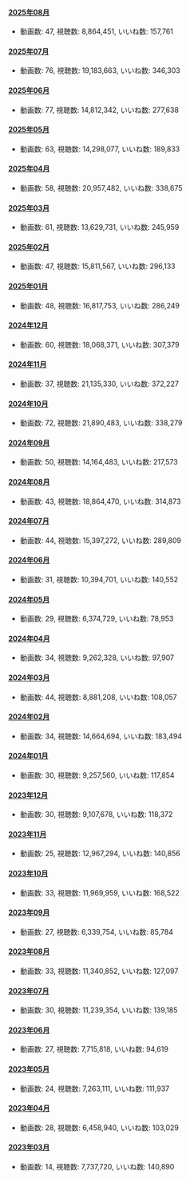 #### [2025年08月](videos/202508 "wikilink")

-   動画数: 47, 視聴数: 8,864,451, いいね数: 157,761

#### [2025年07月](videos/202507 "wikilink")

-   動画数: 76, 視聴数: 19,183,663, いいね数: 346,303

#### [2025年06月](videos/202506 "wikilink")

-   動画数: 77, 視聴数: 14,812,342, いいね数: 277,638

#### [2025年05月](videos/202505 "wikilink")

-   動画数: 63, 視聴数: 14,298,077, いいね数: 189,833

#### [2025年04月](videos/202504 "wikilink")

-   動画数: 58, 視聴数: 20,957,482, いいね数: 338,675

#### [2025年03月](videos/202503 "wikilink")

-   動画数: 61, 視聴数: 13,629,731, いいね数: 245,959

#### [2025年02月](videos/202502 "wikilink")

-   動画数: 47, 視聴数: 15,811,567, いいね数: 296,133

#### [2025年01月](videos/202501 "wikilink")

-   動画数: 48, 視聴数: 16,817,753, いいね数: 286,249

#### [2024年12月](videos/202412 "wikilink")

-   動画数: 60, 視聴数: 18,068,371, いいね数: 307,379

#### [2024年11月](videos/202411 "wikilink")

-   動画数: 37, 視聴数: 21,135,330, いいね数: 372,227

#### [2024年10月](videos/202410 "wikilink")

-   動画数: 72, 視聴数: 21,890,483, いいね数: 338,279

#### [2024年09月](videos/202409 "wikilink")

-   動画数: 50, 視聴数: 14,164,483, いいね数: 217,573

#### [2024年08月](videos/202408 "wikilink")

-   動画数: 43, 視聴数: 18,864,470, いいね数: 314,873

#### [2024年07月](videos/202407 "wikilink")

-   動画数: 44, 視聴数: 15,397,272, いいね数: 289,809

#### [2024年06月](videos/202406 "wikilink")

-   動画数: 31, 視聴数: 10,394,701, いいね数: 140,552

#### [2024年05月](videos/202405 "wikilink")

-   動画数: 29, 視聴数: 6,374,729, いいね数: 78,953

#### [2024年04月](videos/202404 "wikilink")

-   動画数: 34, 視聴数: 9,262,328, いいね数: 97,907

#### [2024年03月](videos/202403 "wikilink")

-   動画数: 44, 視聴数: 8,881,208, いいね数: 108,057

#### [2024年02月](videos/202402 "wikilink")

-   動画数: 34, 視聴数: 14,664,694, いいね数: 183,494

#### [2024年01月](videos/202401 "wikilink")

-   動画数: 30, 視聴数: 9,257,560, いいね数: 117,854

#### [2023年12月](videos/202312 "wikilink")

-   動画数: 30, 視聴数: 9,107,678, いいね数: 118,372

#### [2023年11月](videos/202311 "wikilink")

-   動画数: 25, 視聴数: 12,967,294, いいね数: 140,856

#### [2023年10月](videos/202310 "wikilink")

-   動画数: 33, 視聴数: 11,969,959, いいね数: 168,522

#### [2023年09月](videos/202309 "wikilink")

-   動画数: 27, 視聴数: 6,339,754, いいね数: 85,784

#### [2023年08月](videos/202308 "wikilink")

-   動画数: 33, 視聴数: 11,340,852, いいね数: 127,097

#### [2023年07月](videos/202307 "wikilink")

-   動画数: 30, 視聴数: 11,239,354, いいね数: 139,185

#### [2023年06月](videos/202306 "wikilink")

-   動画数: 27, 視聴数: 7,715,818, いいね数: 94,619

#### [2023年05月](videos/202305 "wikilink")

-   動画数: 24, 視聴数: 7,263,111, いいね数: 111,937

#### [2023年04月](videos/202304 "wikilink")

-   動画数: 28, 視聴数: 6,458,940, いいね数: 103,029

#### [2023年03月](videos/202303 "wikilink")

-   動画数: 14, 視聴数: 7,737,720, いいね数: 140,890

